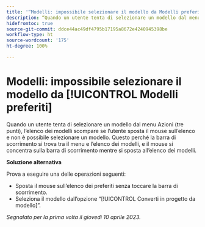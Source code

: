 ```yaml
---
title: '“Modelli: impossibile selezionare il modello da Modelli preferiti”'
description: “Quando un utente tenta di selezionare un modello dal menu Azioni (tre punti), l’elenco dei modelli scompare se l’utente sposta il mouse sull’elenco e non è possibile selezionare un modello. Questo perché la barra di scorrimento si trova tra il menu e l’elenco dei modelli, e il mouse si concentra sulla barra di scorrimento mentre si sposta all’elenco dei modelli.”
hidefromtoc: true
source-git-commit: ddce44ac49df4795b17195a8672e4240945398be
workflow-type: ht
source-wordcount: '175'
ht-degree: 100%

---
```



# Modelli: impossibile selezionare il modello da [!UICONTROL Modelli preferiti]

Quando un utente tenta di selezionare un modello dal menu Azioni (tre punti), l’elenco dei modelli scompare se l’utente sposta il mouse sull’elenco e non è possibile selezionare un modello. Questo perché la barra di scorrimento si trova tra il menu e l’elenco dei modelli, e il mouse si concentra sulla barra di scorrimento mentre si sposta all’elenco dei modelli.

**Soluzione alternativa**

Prova a eseguire una delle operazioni seguenti:

* Sposta il mouse sull’elenco dei preferiti senza toccare la barra di scorrimento.
* Seleziona il modello dall’opzione “[!UICONTROL Converti in progetto da modello]”.

_Segnalato per la prima volta il giovedì 10 aprile 2023._


